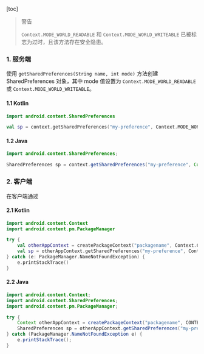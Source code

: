 [toc]

> 警告
>
> `Context.MODE_WORLD_READABLE` 和 `Context.MODE_WORLD_WRITEABLE` 已被标志为过时，且该方法存在安全隐患。

### 1. 服务端

使用 `getSharedPreferences(String name, int mode)` 方法创建 SharedPreferences 对象，其中 mode 值设置为 `Context.MODE_WORLD_READABLE` 或 `Context.MODE_WORLD_WRITEABLE`。

#### 1.1 Kotlin

```kotlin
import android.content.SharedPreferences

val sp = context.getSharedPreferences("my-preference", Context.MODE_WORLD_READABLE);
```

#### 1.2 Java

```java
import android.content.SharedPreferences;

SharedPreferences sp = context.getSharedPreferences("my-preference", Context.MODE_WORLD_READABLE);
```

### 2. 客户端

在客户端通过

#### 2.1 Kotlin

```kotlin
import android.content.Context
import android.content.pm.PackageManager

try {
    val otherAppContext = createPackageContext("packagename", Context.CONTEXT_IGNORE_SECURITY)
    val sp = otherAppContext.getSharedPreferences("my-preference", Context.MODE_WORLD_READABLE)
} catch (e: PackageManager.NameNotFoundException) {
    e.printStackTrace()
}
```

#### 2.2 Java

```java
import android.content.Context;
import android.content.SharedPreferences;
import android.content.pm.PackageManager;

try {
    Context otherAppContext = createPackageContext("packagename", CONTEXT_IGNORE_SECURITY);
    SharedPreferences sp = otherAppContext.getSharedPreferences("my-preference", Context.MODE_WORLD_READABLE);
} catch (PackageManager.NameNotFoundException e) {
    e.printStackTrace();
}
```

